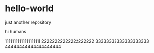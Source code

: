 # hello-world
just another repository

hi humans

11111111111111111111
22222222222222222222
33333333333333333333
44444444444444444444
